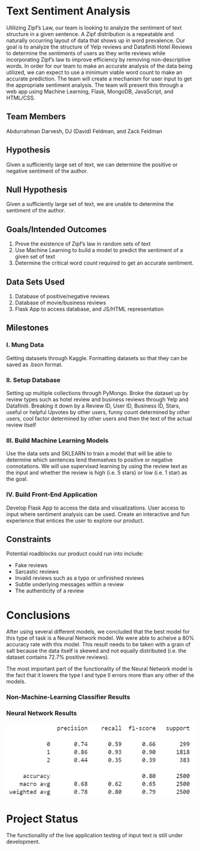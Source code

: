 # Text Sentiment Analysis
Utilizing Zipf’s Law, our team is looking to analyze the sentiment of text structure in a given sentence.  A Zipf distribution is a repeatable and naturally occurring layout of data that shows up in word prevalence.  Our goal is to analyze the structure of Yelp reviews and Datafiniti Hotel Reviews to determine the sentiments of users as they write reviews while incorporating Zipf’s law to improve efficiency by removing non-descriptive words. 
In order for our team to make an accurate analysis of the data being utilized, we can expect to use a minimum viable word count to make an accurate prediction. The team will create a mechanism for user input to get the appropriate sentiment analysis. 
The team will present this through a web app using Machine Learning, Flask, MongoDB, JavaScript, and HTML/CSS. 
## Team Members
Abdurrahman Darvesh, DJ (David) Feldman, and Zack Feldman
## Hypothesis
Given a sufficiently large set of text, we can determine the positive or negative sentiment of the author.
## Null Hypothesis
Given a sufficiently large set of text, we are unable to determine the sentiment of the author.
## Goals/Intended Outcomes
1.  Prove the existence of Zipf’s law in random sets of text
2.  Use Machine Learning to build a model to predict the sentiment of a given set of text
3.  Determine the critical word count required to get an accurate sentiment.
## Data Sets Used
1.  Database of positive/negative reviews
2.  Database of movie/business reviews
3.  Flask App to access database, and JS/HTML representation
## Milestones
### I.  Mung Data
Getting datasets through Kaggle. Formatting datasets so that they can be saved as .bson format. 
### II.  Setup Database
Setting up multiple collections through PyMongo. Broke the dataset up by review types such as hotel review and business reviews through Yelp and Datafiniti. Breaking it down by a Review ID, User ID, Business ID, Stars, useful or helpful Upvotes by other users, funny count determined by other users, cool factor determined by other users and then the text of the actual review itself
### III.  Build Machine Learning Models
Use the data sets and SKLEARN to train a model that will be able to determine which sentences lend themselves to positive or negative connotations.  We will use supervised learning by using the review text as the input and whether the review is high (i.e. 5 stars) or low (i.e. 1 star) as the goal.
### IV.  Build Front-End Application
Develop Flask App to access the data and visualizations.  User access to input where sentiment analysis can be used.  Create an interactive and fun experience that entices the user to explore our product.
## Constraints
Potential roadblocks our product could run into include:
<ul>
  <li>Fake reviews</li>
  <li>Sarcastic reviews</li>
  <li>Invalid reviews such as a typo or unfinished reviews</li>
  <li>Subtle underlying messages within a review</li>
  <li>The authenticity of a review</li>
</ul>

# Conclusions
After using several different models, we concluded that the best model for this type of task is a Neural Network model.  We were able to acheive a 80% accuracy rate with this model.  This result needs to be taken with a grain of salt because the data itself is skewed and not equally distributed (i.e. the dataset contains 72.7% positive reviews).  

The most important part of the functionality of the Neural Network model is the fact that it lowers the type I and type II errors more than any other of the models.

### Non-Machine-Learning Classifier Results



### Neural Network Results
<img src="/Website/static/images/NNF1.PNG">

# Project Status
The functionality of the live application testing of input text is still under development.
